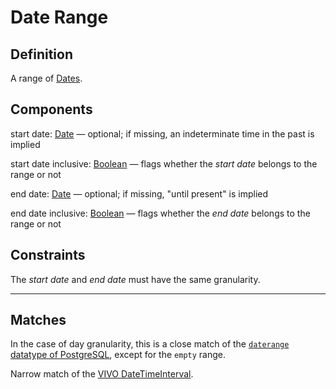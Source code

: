 # Date Range

## Definition
A range of [Dates](../datatypes/Date.md).

## Components
start date: [Date](../datatypes/Date.md) — optional; if missing, an indeterminate time in the past is implied

start date inclusive: [Boolean](../datatypes/Boolean.md) — flags whether the *start date* belongs to the range or not

end date: [Date](../datatypes/Date.md) — optional; if missing, "until present" is implied

end date inclusive: [Boolean](../datatypes/Boolean.md) — flags whether the *end date* belongs to the range or not

## Constraints
The *start date* and *end date* must have the same granularity.

---
## Matches
In the case of day granularity, this is a close match of the [`daterange` datatype of PostgreSQL](https://www.postgresql.org/docs/current/rangetypes.html), except for the `empty` range.

Narrow match of the [VIVO DateTimeInterval](https://wiki.lyrasis.org/display/VIVODOC112x/DateTimeValue+and+DateTimeInterval+Models).
